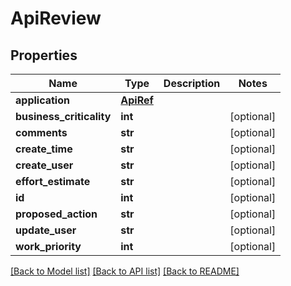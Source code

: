 # ApiReview

## Properties
Name | Type | Description | Notes
------------ | ------------- | ------------- | -------------
**application** | [**ApiRef**](ApiRef.md) |  | 
**business_criticality** | **int** |  | [optional] 
**comments** | **str** |  | [optional] 
**create_time** | **str** |  | [optional] 
**create_user** | **str** |  | [optional] 
**effort_estimate** | **str** |  | [optional] 
**id** | **int** |  | [optional] 
**proposed_action** | **str** |  | [optional] 
**update_user** | **str** |  | [optional] 
**work_priority** | **int** |  | [optional] 

[[Back to Model list]](../README.md#documentation-for-models) [[Back to API list]](../README.md#documentation-for-api-endpoints) [[Back to README]](../README.md)


